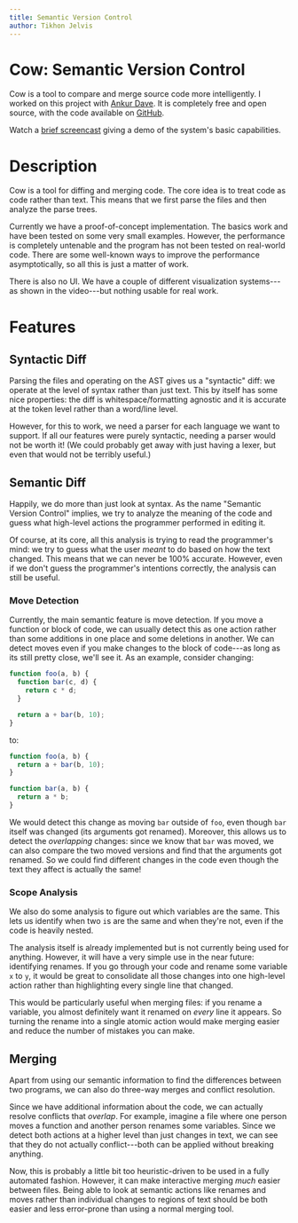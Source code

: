 ```yaml
---
title: Semantic Version Control
author: Tikhon Jelvis
---
```


<div class="content">

# Cow: Semantic Version Control

Cow is a tool to compare and merge source code more intelligently. I worked on this project with [Ankur Dave](http://ankurdave.com). It is completely free and open source, with the code available on [GitHub](https://github.com/TikhonJelvis/Cow).

Watch a [brief screencast](cow-out.ogv) giving a demo of the system's basic capabilities. 

</div>

<div class="content">

# Description

Cow is a tool for diffing and merging code. The core idea is to treat code as code rather than text. This means that we first parse the files and then analyze the parse trees.

Currently we have a proof-of-concept implementation. The basics work and have been tested on some very small examples. However, the performance is completely untenable and the program has not been tested on real-world code. There are some well-known ways to improve the performance asymptotically, so all this is just a matter of work.

There is also no UI. We have a couple of different visualization systems---as shown in the video---but nothing usable for real work.

</div>
<div class="content">

# Features

## Syntactic Diff

Parsing the files and operating on the AST gives us a "syntactic" diff: we operate at the level of syntax rather than just text. This by itself has some nice properties: the diff is whitespace/formatting agnostic and it is accurate at the token level rather than a word/line level.

However, for this to work, we need a parser for each language we want to support. If all our features were purely syntactic, needing a parser would not be worth it! (We could probably get away with just having a lexer, but even that would not be terribly useful.)

## Semantic Diff

Happily, we do more than just look at syntax. As the name "Semantic Version Control" implies, we try to analyze the meaning of the code and guess what high-level actions the programmer performed in editing it.

Of course, at its core, all this analysis is trying to read the programmer's mind: we try to guess what the user *meant* to do based on how the text changed. This means that we can never be 100% accurate. However, even if we don't guess the programmer's intentions correctly, the analysis can still be useful.

### Move Detection

Currently, the main semantic feature is move detection. If you move a function or block of code, we can usually detect this as one action rather than some additions in one place and some deletions in another. We can detect moves even if you make changes to the block of code---as long as its still pretty close, we'll see it. As an example, consider changing:

```javascript
function foo(a, b) {
  function bar(c, d) {
    return c * d;
  }

  return a + bar(b, 10);
}
```

to:

```javascript
function foo(a, b) {
  return a + bar(b, 10);
}

function bar(a, b) {
  return a * b;
}
```

We would detect this change as moving `bar` outside of `foo`, even though `bar` itself was changed (its arguments got renamed). Moreover, this allows us to detect the *overlapping* changes: since we know that `bar` was moved, we can also compare the two moved versions and find that the arguments got renamed. So we could find different changes in the code even though the text they affect is actually the same!

### Scope Analysis

We also do some analysis to figure out which variables are the same. This lets us identify when two `i`s are the same and when they're not, even if the code is heavily nested.

The analysis itself is already implemented but is not currently being used for anything. However, it will have a very simple use in the near future: identifying renames. If you go through your code and rename some variable `x` to `y`, it would be great to consolidate all those changes into one high-level action rather than highlighting every single line that changed.

This would be particularly useful when merging files: if you rename a variable, you almost definitely want it renamed on *every* line it appears. So turning the rename into a single atomic action would make merging easier and reduce the number of mistakes you can make.

## Merging

Apart from using our semantic information to find the differences between two programs, we can also do three-way merges and conflict resolution.

Since we have additional information about the code, we can actually resolve conflicts that *overlap*. For example, imagine a file where one person moves a function and another person renames some variables. Since we detect both actions at a higher level than just changes in text, we can see that they do not actually conflict---both can be applied without breaking anything.

Now, this is probably a little bit too heuristic-driven to be used in a fully automated fashion. However, it can make interactive merging *much* easier between files. Being able to look at semantic actions like renames and moves rather than individual changes to regions of text should be both easier and less error-prone than using a normal merging tool.

</div>